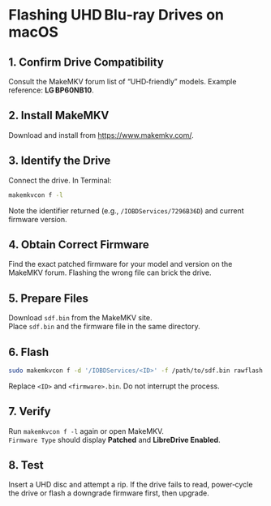# Flashing UHD Blu‑ray Drives on macOS

## 1. Confirm Drive Compatibility
Consult the MakeMKV forum list of “UHD‑friendly” models. Example reference: **LG BP60NB10**.

## 2. Install MakeMKV
Download and install from <https://www.makemkv.com/>.

## 3. Identify the Drive
Connect the drive. In Terminal:
```bash
makemkvcon f -l
```
Note the identifier returned (e.g., `/IOBDServices/7296B36D`) and current firmware version.

## 4. Obtain Correct Firmware
Find the exact patched firmware for your model and version on the MakeMKV forum. Flashing the wrong file can brick the drive.

## 5. Prepare Files
Download `sdf.bin` from the MakeMKV site.  
Place `sdf.bin` and the firmware file in the same directory.

## 6. Flash
```bash
sudo makemkvcon f -d '/IOBDServices/<ID>' -f /path/to/sdf.bin rawflash enc -i /path/to/<firmware>.bin
```
Replace `<ID>` and `<firmware>.bin`. Do not interrupt the process.

## 7. Verify
Run `makemkvcon f -l` again or open MakeMKV.  
`Firmware Type` should display **Patched** and **LibreDrive Enabled**.

## 8. Test
Insert a UHD disc and attempt a rip. If the drive fails to read, power‑cycle the drive or flash a downgrade firmware first, then upgrade.
